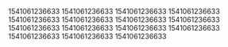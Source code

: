 1541061236633
1541061236633
1541061236633
1541061236633
1541061236633
1541061236633
1541061236633
1541061236633
1541061236633
1541061236633
1541061236633
1541061236633
1541061236633
1541061236633
1541061236633